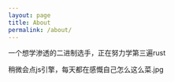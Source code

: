 ```yaml
---
layout: page
title: About
permalink: /about/
---
```


一个想学渗透的二进制选手，正在努力学第三遍rust

稍微会点js引擎，每天都在感慨自己怎么这么菜.jpg
